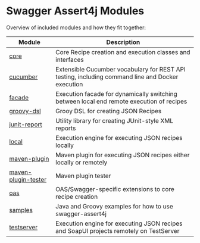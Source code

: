 # Swagger Assert4j Modules

Overview of included modules and how they fit together:

| Module | Description |
|---|---|
| [core](modules/core)  | Core Recipe creation and execution classes and interfaces |
| [cucumber](modules/cucumber)  | Extensible Cucumber vocabulary for REST API testing, including command line and Docker execution |
| [facade](modules/facade) | Execution facade for dynamically switching between local end remote execution of recipes  |
| [groovy-dsl](modules/groovy-dsl) | Grooy DSL for creating JSON Recipes  |
| [junit-report](modules/junit-report) | Utility library for creating JUnit-style XML reports  |
| [local](modules/local) | Execution engine for executing JSON recipes locally  |
| [maven-plugin](modules/maven-plugin) | Maven plugin for executing JSON recipes either locally or remotely  |
| [maven-plugin-tester](modules/maven-plugin-tester) | Maven plugin tester  |
| [oas](modules/oas) | OAS/Swagger-specific extensions to core recipe creation  |
| [samples](modules/samples) | Java and Groovy examples for how to use swagger-assert4j  |
| [testserver](samples/testserver) | Execution engine for executing JSON recipes and SoapUI projects remotely on TestServer  |